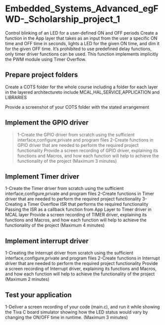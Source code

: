 # Embedded_Systems_Advanced_egFWD-_Scholarship_project_1
Control blinking of an LED for a user-defined ON and OFF periods  Create a function in the App layer that takes as an input from the user a specific ON time and OFF time in seconds, lights a LED for the given ON time, and dim it for the given OFF time. It’s prohibited to use predefined delay functions, only timer driver functions can be used. This function implements implicitly the PWM module using Timer Overflow.


## Prepare project folders

Create a COTS folder for the whole course including a folder for each layer in the layered architectureto include MCAL,HAL,SERVICE,APPLICATION and LIBRARIES

Provide a screenshot of your COTS folder with the stated arrangement

## Implement the GPIO driver

> 1-Create the GPIO driver from scratch using the sufficient interface,configure,private and program files
> 2-Create functions in GPIO driver that are needed to perform the required project functionality
Provide a screen recording of GPIO driver, explaining its functions and Macros, and how each function will help to achieve the functionality of the project (Maximum 3 minutes)

## Implement Timer driver

1-Create the Timer driver from scratch using the sufficient interface,configure,private and program files
2-Create functions in Timer driver that are needed to perform the required project functionality
3-Creating a Timer Overflow ISR that performs the required functionality
Passing the ISR as a callback function from App Layer to Timer driver in MCAL layer
Provide a screen recording of TIMER driver, explaining its functions and Macros, and how each function will help to achieve the functionality of the project (Maximum 4 minutes)

## Implement interrupt driver

1-Creating the Interrupt driver from scratch using the sufficient interface,configure,private and program files
2-Create functions in Interrupt driver that are needed to perform the required project functionality
Provide a screen recording of Interrupt driver, explaining its functions and Macros, and how each function will help to achieve the functionality of the project (Maximum 2 minutes)

## Test your application

1-Deliver a screen recording of your code (main.c), and run it while showing the Tiva C board simulator showing how the LED status would vary by changing the ON/OFF time in runtime. (Maximum 3 minutes)
